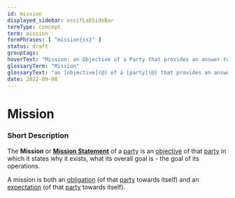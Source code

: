 ```yaml
---
id: mission
displayed_sidebar: essifLabSideBar
termType: concept
term: mission
formPhrases: [ "mission{ss}" ]
status: draft
grouptags:
hoverText: "Mission: an Objective of a Party that provides an answer to the question why that Party exists - i.e. its 'raison d'être'."
glossaryTerm: "Mission"
glossaryText: "an [objective](@) of a [party](@) that provides an answer to the question why that [party](@) exists - i.e. its 'raison d'être'."
date: 2022-09-08
---
```


# Mission

### Short Description

The **Mission** or **[Mission Statement](https://en.wikipedia.org/wiki/Mission_statement)** of a [party](@) is an [objective](@) of that [party](@) in which it states why it exists, what its overall goal is - the goal of its operations.

A mission is both an [obligation](@) (of that [party](@) towards itself) and an [expectation](@) (of that [party](@) towards itself).